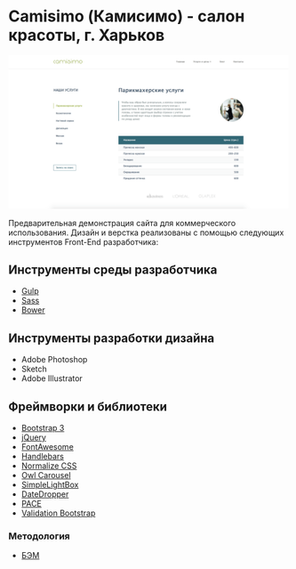 # Camisimo (Камисимо) - салон красоты, г. Харьков
![Demo image](https://github.com/OOOX/OOOX.github.io/blob/master/dist/img/demo-img.png "Demo image")

Предварительная демонстрация сайта для коммерческого использования. Дизайн и верстка реализованы с помощью следующих инструментов Front-End разработчика:

## Инструменты среды разработчика
* [Gulp](http://gulpjs.com)
* [Sass](http://sass-lang.com)
* [Bower](https://bower.io)

## Инструменты разработки дизайна
* Adobe Photoshop
* Sketch
* Adobe Illustrator

## Фреймворки и библиотеки
* [Bootstrap 3](http://getbootstrap.com)
* [jQuery](https://jquery.com)
* [FontAwesome](http://fontawesome.io)
* [Handlebars](http://handlebarsjs.com)
* [Normalize CSS](https://necolas.github.io/normalize.css/)
* [Owl Carousel](http://owlgraphic.com/owlcarousel/)
* [SimpleLightBox](http://lokeshdhakar.com/projects/lightbox2/)
* [DateDropper](http://felicegattuso.com/projects/datedropper/)
* [PACE](http://github.hubspot.com/pace/docs/welcome/)
* [Validation Bootstrap](https://1000hz.github.io/bootstrap-validator/)

### Методология
* [БЭМ](https://ru.bem.info/methodology/)











